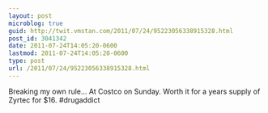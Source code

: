 ```yaml
---
layout: post
microblog: true
guid: http://twit.vmstan.com/2011/07/24/95223056338915328.html
post_id: 3041342
date: 2011-07-24T14:05:20-0600
lastmod: 2011-07-24T14:05:20-0600
type: post
url: /2011/07/24/95223056338915328.html
---
```

Breaking my own rule... At Costco on Sunday. Worth it for a years supply of Zyrtec for $16. #drugaddict
